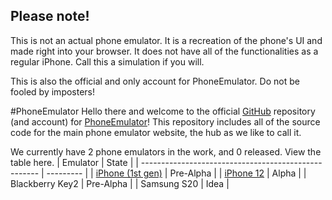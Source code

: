 ## Please note!
This is not an actual phone emulator. It is a recreation of the phone's UI and made right into your browser. It does not have all of the functionalities as a regular iPhone. Call this a simulation if you will.

This is also the official and only account for PhoneEmulator. Do not be fooled by imposters!

#PhoneEmulator
Hello there and welcome to the official [GitHub](https://github.com) repository (and account) for [PhoneEmulator](https://phoneemulator.glitch.me)! This repository includes all of the source code for the main phone emulator website, the hub as we like to call it.

We currently have 2 phone emulators in the work, and 0 released. View the table here.
| Emulator                                             | State     |
| ---------------------------------------------------- | --------- |
| [iPhone (1st gen)](https://iphoneemulator.glitch.me) | Pre-Alpha |
| [iPhone 12](https://iphone12emulator.glitch.me)      | Alpha     |
| Blackberry Key2                                      | Pre-Alpha |
| Samsung S20                                          | Idea      |
